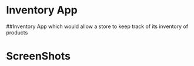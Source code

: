 # Inventory App
##Inventory App which would allow a store to keep track of its inventory of products
# ScreenShots
